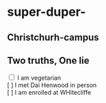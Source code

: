 # super-duper-

## Christchurh-campus

## Two truths, One lie

<body>

<input type="checkbox"> I am vegetarian  <br> 
[ ] I met Dai Henwood in person <br>
[ ] I am enrolled at WHitecliffe <br>

</body>
